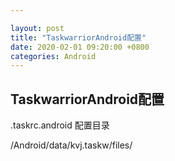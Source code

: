 ```yaml
---

layout: post 
title: "TaskwarriorAndroid配置" 
date: 2020-02-01 09:20:00 +0800
categories: Android
---
```


## TaskwarriorAndroid配置

.taskrc.android 配置目录 

<External Storage>/Android/data/kvj.taskw/files/<profile uuid>


